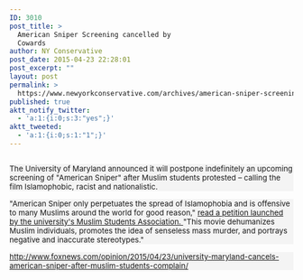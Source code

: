 ```yaml
---
ID: 3010
post_title: >
  American Sniper Screening cancelled by
  Cowards
author: NY Conservative
post_date: 2015-04-23 22:28:01
post_excerpt: ""
layout: post
permalink: >
  https://www.newyorkconservative.com/archives/american-sniper-screening-cancelled-by-cowards/
published: true
aktt_notify_twitter:
  - 'a:1:{i:0;s:3:"yes";}'
aktt_tweeted:
  - 'a:1:{i:0;s:1:"1";}'
---
```

<p><img src="http://www.newyorkconservative.com/wp-content/uploads/2015/04/042415_0227_AmericanSni1.jpg" alt="" />
	</p><p style="background: #f4f4f4"><span style="font-size:10pt">The University of Maryland announced it will postpone indefinitely an upcoming screening of "American Sniper" after Muslim students protested – calling the film Islamophobic, racist and nationalistic.
</span></p><p style="background: #f4f4f4"><span style="font-size:10pt">"American Sniper only perpetuates the spread of Islamophobia and is offensive to many Muslims around the world for good reason," <a href="https://www.change.org/p/muslim-students-association-see-pull-their-screening-of-american-sniper" target="_blank">read a petition launched by the university's Muslim Students Association. </a>"This movie dehumanizes Muslim individuals, promotes the idea of senseless mass murder, and portrays negative and inaccurate stereotypes." 
</span></p><p style="background: #f4f4f4"><a href="http://www.foxnews.com/opinion/2015/04/23/university-maryland-cancels-american-sniper-after-muslim-students-complain/"><span style="font-size:10pt">http://www.foxnews.com/opinion/2015/04/23/university-maryland-cancels-american-sniper-after-muslim-students-complain/</span></a><span style="font-size:10pt">
		</span></p>